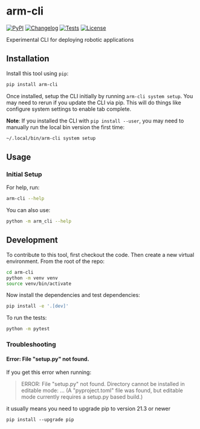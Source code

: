 # arm-cli

[![PyPI](https://img.shields.io/pypi/v/arm-cli.svg)](https://pypi.org/project/arm-cli/)
[![Changelog](https://img.shields.io/github/v/release/mpowelson/arm-cli?include_prereleases&label=changelog)](https://github.com/mpowelson/arm-cli/releases)
[![Tests](https://github.com/mpowelson/arm-cli/actions/workflows/test.yml/badge.svg)](https://github.com/mpowelson/arm-cli/actions/workflows/test.yml)
[![License](https://img.shields.io/badge/license-Apache%202.0-blue.svg)](https://github.com/mpowelson/arm-cli/blob/master/LICENSE)

Experimental CLI for deploying robotic applications

## Installation

Install this tool using `pip`:
```bash
pip install arm-cli
```

Once installed, setup the CLI initially by running `arm-cli system setup`. You may need to rerun if you update the CLI via pip. This will do things like configure system settings to enable tab complete.

**Note**: If you installed the CLI with `pip install --user`, you may need to manually run the local bin version the first time:
```bash
~/.local/bin/arm-cli system setup
```

## Usage
### Initial Setup 
For help, run:
```bash
arm-cli --help
```
You can also use:


```bash
python -m arm_cli --help
```
## Development

To contribute to this tool, first checkout the code. Then create a new virtual environment. From the root of the repo:
```bash
cd arm-cli
python -m venv venv
source venv/bin/activate
```
Now install the dependencies and test dependencies:
```bash
pip install -e '.[dev]'
```
To run the tests:
```bash
python -m pytest
```
### Troubleshooting

#### Error: File "setup.py" not found.
If you get this error when running:

> ERROR: File "setup.py" not found. Directory cannot be installed in editable mode: ...
(A "pyproject.toml" file was found, but editable mode currently requires a setup.py based build.)

it usually means you need to upgrade pip to version 21.3 or newer
```
pip install --upgrade pip
```


